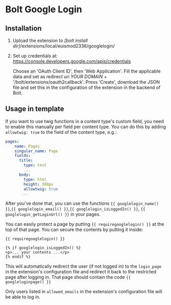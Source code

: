 Bolt Google Login
======================

## Installation
1. Upload the extension to *[bolt install dir]*/extensions/local/euismod2336/googlelogin/
2. Set up credentials at:
https://console.developers.google.com/apis/credentials

    Choose an 'OAuth Client ID', then 'Web Application'. Fill the applicable data and set as redirect uri *YOUR DOMAIN* + '/bolt/extensions/oauth2callback'. Press 'Create', download the JSON file and set this in the configuration of the extension in the backend of Bolt.

## Usage in template
If you want to use twig functions in a content type's custom field, you need to enable this manually per field per content type. You can do this by adding `allowtwig: true` to the field of the content type, e.g.:
```yaml
pages:
    name: Pages
    singular_name: Page
    fields:
      title:
        type: text
        ...
      body:
        type: html
        height: 300px
        allowtwig: true
       ...
```

After you've done that, you can use the functions `{{ googlelogin_name() }}`,`{{ googlelogin_email() }}`,`{{ googlelogin_isLoggedIn() }}`, `{{ googlelogin_getLoginUrl() }}` in your pages.

You can easily protect a page by putting `{{ requiregooglelogin() }}` at the top of that page. You can secure the contents by putting it inside:
```twig
{{ requiregooglelogin() }}

{% if googlelogin_isLoggedIn() %}
<p>... your contents ...</p>
{% endif %}
```
This will automatically redirect the user (if not logged in) to the `login_page` in the extension's configuration file and redirect it back to the restricted page after logging in. That page should contain the code `{{ googleloginpage() }}`

Only users listed in `allowed_emails` in the extension's configuration file will be able to log in.

